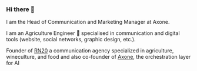 ### Hi there 👋

<!--
**JulienMassonnat/JulienMassonnat** is a ✨ _special_ ✨ repository because its `README.md` (this file) appears on your GitHub profile.

Here are some ideas to get you started:

- 🔭 I’m currently working on ...
- 🌱 I’m currently learning ...
- 👯 I’m looking to collaborate on ...
- 🤔 I’m looking for help with ...
- 💬 Ask me about ...
- 📫 How to reach me: ...
- 😄 Pronouns: ...
- ⚡ Fun fact: ...
-->
I am the Head of Communication and Marketing Manager at Axone.

I am an Agriculture Engineer 🌻 specialised in communication and digital tools (website, social networks, graphic design, etc.).

Founder of [RN20](https://rn20.digital) a communication agency specialized in agriculture, wineculture, and food and also co-founder of [Axone](https://axone.xyz), the orchestration layer for AI



